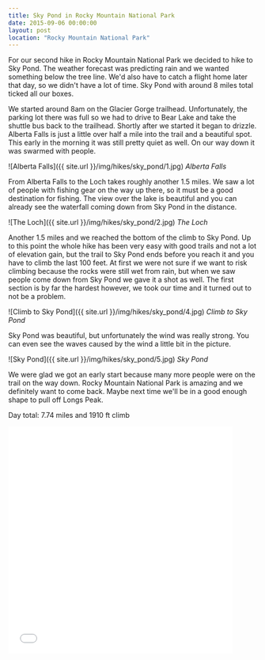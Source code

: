 ```yaml
---
title: Sky Pond in Rocky Mountain National Park
date: 2015-09-06 00:00:00
layout: post
location: "Rocky Mountain National Park"
---
```

For our second hike in Rocky Mountain National Park we decided to hike to Sky Pond. The weather forecast was predicting rain and we wanted something below the tree line. We'd also have to
catch a flight home later that day, so we didn't have a lot of time. Sky Pond with around 8 miles total ticked all our boxes.

<!--more-->

We started around 8am on the Glacier Gorge trailhead. Unfortunately, the parking lot there was full so we had to drive to Bear Lake and take the shuttle bus back to the trailhead.
Shortly after we started it began to drizzle. Alberta Falls is just a little over half a mile into the trail and a beautiful spot. This early in the morning it was still pretty quiet
as well. On our way down it was swarmed with people.

![Alberta Falls]({{ site.url }}/img/hikes/sky_pond/1.jpg)
*Alberta Falls*

From Alberta Falls to the Loch takes roughly another 1.5 miles. We saw a lot of people with fishing gear on the way up there, so it must be a good destination for fishing.
The view over the lake is beautiful and you can already see the waterfall coming down from Sky Pond in the distance.

![The Loch]({{ site.url }}/img/hikes/sky_pond/2.jpg)
*The Loch*

Another 1.5 miles and we reached the bottom of the climb to Sky Pond. Up to this point the whole hike has been very easy with good trails and not a lot of elevation gain, but the trail to Sky Pond ends before you reach it and you have to climb the last 100 feet. 
At first we were not sure if we want to risk climbing because the rocks were
still wet from rain, but when we saw people come down from Sky Pond we gave it a shot as well. The first section is by far the hardest however, we took our time and it
turned out to not be a problem.

![Climb to Sky Pond]({{ site.url }}/img/hikes/sky_pond/4.jpg)
*Climb to Sky Pond*

Sky Pond was beautiful, but unfortunately the wind was really strong. You can even see the waves caused by the wind a little bit in the picture.

![Sky Pond]({{ site.url }}/img/hikes/sky_pond/5.jpg)
*Sky Pond*

We were glad we got an early start because many more people were on the trail on the way down. Rocky Mountain National Park is amazing and we definitely want to come back.
Maybe next time we'll be in a good enough shape to pull off Longs Peak.

Day total: 7.74 miles and 1910 ft climb

<iframe id="mapmyfitness_route" src="//snippets.mapmycdn.com/routes/view/embedded/856213297?width=600&height=400&&line_color=E60f0bdb&rgbhex=DB0B0E&distance_markers=0&unit_type=imperial&map_mode=SATELLITE&last_updated=2015-09-13T13:04:19-07:00" height="460px" width="90%" frameborder="0"></iframe>